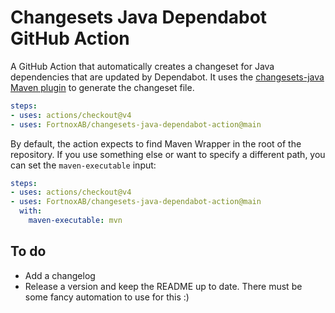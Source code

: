 # Changesets Java Dependabot GitHub Action
A GitHub Action that automatically creates a changeset for Java dependencies that are updated by Dependabot. It uses the [changesets-java Maven plugin](https://github.com/FortnoxAB/changesets-java) to generate the changeset file.


```yaml
steps:
- uses: actions/checkout@v4
- uses: FortnoxAB/changesets-java-dependabot-action@main
```

By default, the action expects to find Maven Wrapper in the root of the repository. If you use something else or want to specify a different path, you can set the `maven-executable` input:

```yaml
steps:
- uses: actions/checkout@v4
- uses: FortnoxAB/changesets-java-dependabot-action@main
  with:
    maven-executable: mvn
```


## To do
- Add a changelog
- Release a version and keep the README up to date. There must be some fancy automation to use for this :)
